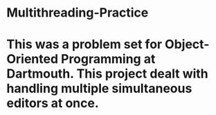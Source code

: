 # Multithreading-Practice
# This was a problem set for Object-Oriented Programming at Dartmouth. This project dealt with handling multiple simultaneous editors at once. 
